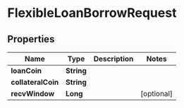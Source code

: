 

# FlexibleLoanBorrowRequest


## Properties

| Name | Type | Description | Notes |
|------------ | ------------- | ------------- | -------------|
|**loanCoin** | **String** |  |  |
|**collateralCoin** | **String** |  |  |
|**recvWindow** | **Long** |  |  [optional] |




